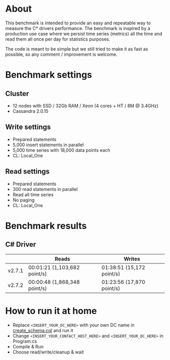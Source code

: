 # About
This benchmark is intended to provide an easy and repeatable way to measure the C* drivers performance.
The benchmark is inspired by a production use case where we persist time series (metrics) all the time and read them all once per day for statistics purposes.

The code is meant to be simple but we still tried to make it as fast as possible, so any comment / improvement is welcome.


# Benchmark settings
## Cluster
 - 12 nodes with SSD / 32Gb RAM / Xeon (4 cores + HT / 8M @ 3.4GHz)
 - Cassandra 2.0.15

## Write settings
 - Prepared statements
 - 5,000 insert statements in parallel
 - 5,000 time series with 18,000 data points each
 - CL: Local_One

## Read settings
 - Prepared statements
 - 300 read statements in parallel
 - Read all time series
 - No paging
 - CL: Local_One

# Benchmark results 
## C# Driver

|        | Reads                        | Writes                    |
|--------|------------------------------|---------------------------|
| v2.7.1 | 00:01:21 (1,103,682 point/s) | 01:38:51 (15,172 point/s) |
| v2.7.2 | 00:00:48 (1,868,348 point/s) | 01:23:56 (17,870 point/s) |
 
# How to run it at home
 - Replace `<INSERT_YOUR_DC_HERE>` with your own DC name in [create_schema.cql](https://github.com/Abc-Arbitrage/cassandra-csharp-benchmark/blob/master/create_schema.cql) and run it
 - Change `<INSERT_YOUR_CONTACT_HOST_HERE>` and `<INSERT_YOUR_DC_HERE>` in Program.cs
 - Compile & Run
 - Choose read/write/cleanup & wait

